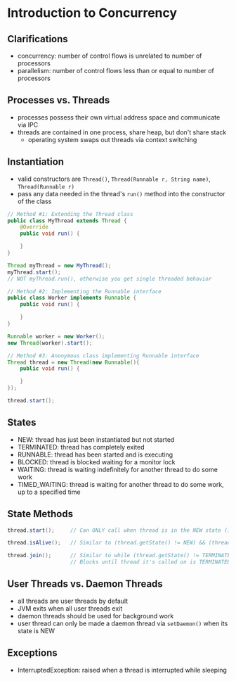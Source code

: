 # Introduction to Concurrency

## Clarifications

- concurrency: number of control flows is unrelated to number of processors
- parallelism: number of control flows less than or equal to number of processors

## Processes vs. Threads

- processes possess their own virtual address space and communicate via IPC
- threads are contained in one process, share heap, but don't share stack
  - operating system swaps out threads via context switching

## Instantiation

- valid constructors are `Thread()`, `Thread(Runnable r, String name)`, `Thread(Runnable r)`
- pass any data needed in the thread's `run()` method into the constructor of the class

```java
// Method #1: Extending the Thread class
public class MyThread extends Thread {
    @Override
    public void run() {

    }
}

Thread myThread = new MyThread();
myThread.start();
// NOT myThread.run(), otherwise you get single threaded behavior
```

```java
// Method #2: Implementing the Runnable interface
public class Worker implements Runnable {
    public void run() {

    }
}

Runnable worker = new Worker();
new Thread(worker).start();
```

```java
// Method #3: Anonymous class implementing Runnable interface
Thread thread = new Thread(new Runnable(){
    public void run() {

    }
});

thread.start();
```

## States

- NEW: thread has just been instantiated but not started
- TERMINATED: thread has completely exited
- RUNNABLE: thread has been started and is executing
- BLOCKED: thread is blocked waiting for a monitor lock
- WAITING: thread is waiting indefinitely for another thread to do some work
- TIMED_WAITING: thread is waiting for another thread to do some work, up to a specified time

## State Methods

```java
thread.start();     // Can ONLY call when thread is in the NEW state (i.e. only once)

thread.isAlive();   // Similar to (thread.getState() != NEW) && (thread.getState() != TERMINATED)

thread.join();      // Similar to while (thread.getState() != TERMINATED);
                    // Blocks until thread it's called on is TERMINATED
```

## User Threads vs. Daemon Threads

- all threads are user threads by default
- JVM exits when all user threads exit
- daemon threads should be used for background work
- user thread can only be made a daemon thread via `setDaemon()` when its state is NEW 

## Exceptions

- InterruptedException: raised when a thread is interrupted while sleeping
